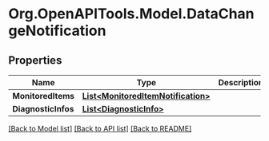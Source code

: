# Org.OpenAPITools.Model.DataChangeNotification

## Properties

Name | Type | Description | Notes
------------ | ------------- | ------------- | -------------
**MonitoredItems** | [**List&lt;MonitoredItemNotification&gt;**](MonitoredItemNotification.md) |  | [optional] 
**DiagnosticInfos** | [**List&lt;DiagnosticInfo&gt;**](DiagnosticInfo.md) |  | [optional] 

[[Back to Model list]](../README.md#documentation-for-models) [[Back to API list]](../README.md#documentation-for-api-endpoints) [[Back to README]](../README.md)

